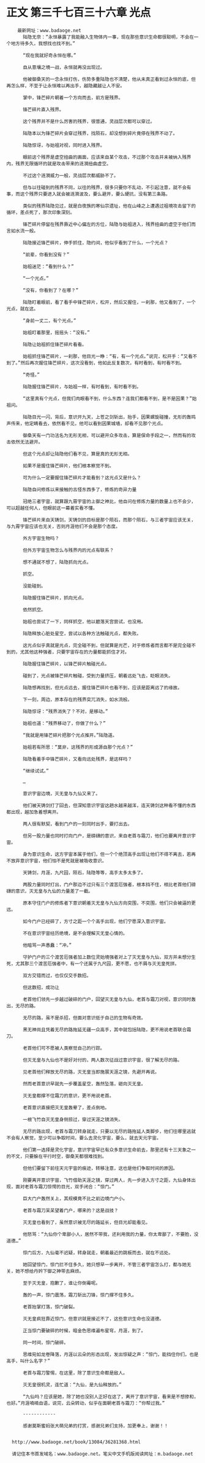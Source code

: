 # 正文 第三千七百三十六章 光点
        最新网址：www.badaoge.net
          陆隐无奈：“永恒暴露了我能融入生物体内一事，现在那些意识生命都很聪明，不会在一个地方待多久，我想找也找不到。”
      
          “现在我就好奇永恒在哪。”
      
          自从意壤之境一战，永恒就再没出现过。
      
          他被御桑天的一念永恒打伤，伤势多重陆隐也不清楚，他从未真正看到过永恒的底，但再怎么样，不至于让永恒难以再出手，越隐藏越让人不安。
      
          掌中，锋芒碎片朝着一个方向而去，前方是残界。
      
          锋芒碎片直入残界。
      
          这个残界并不是什么厉害的残界，很普通，灵战层次都可以穿过。
      
          陆隐本以为锋芒碎片会穿过残界，找陨石，却没想到碎片竟停在残界不动了。
      
          陆隐惊讶，与始祖对视，同时进入残界。
      
          眼前这个残界是虚空扭曲的画面，应该来自某个攻击，不过那个攻击并未被纳入残界内，残界无限循环的就是攻击带来的涟漪扭曲虚空。
      
          不过这个涟漪威力一般，灵战层次都威胁不了。
      
          但与以往碰到的残界不同，以往的残界，很多只要你不乱动，不引起注意，就不会有事，而这个残界只要进入就会被涟漪波及，要么避开，要么硬抗，没有第三条路。
      
          类似的残界陆隐见过，就是白夜族的寒仙宗遗址，他在山峰之上遭遇过祖境攻击留下的循环，差点死了，那次印象深刻。
      
          锋芒碎片停留在残界靠近中心偏左的方位，陆隐与始祖进入，残界扭曲的虚空于他们而言如水流一般。
      
          陆隐接近锋芒碎片，伸手抓住，隐约间，他似乎看到了什么，一个光点？
      
          “前辈，你看到没有？”
      
          始祖迷茫：“看到什么？”
      
          “一个光点。”
      
          “没有，你看到了？在哪？”
      
          陆隐盯着眼前，看了看手中锋芒碎片，松开，然后又握住，一刹那，他又看到了，一个光点，就在这。
      
          “身前一丈二，有个光点。”
      
          始祖盯着那里，摇摇头：“没有。”
      
          陆隐让始祖抓住锋芒碎片看看。
      
          始祖抓住锋芒碎片，一刹那，他目光一睁：“有，有一个光点。”说完，松开手：“又看不到了。”然后再次握住锋芒碎片，这次没看到，他如此反复数次，有时看到，有时看不到。
      
          “奇怪。”
      
          陆隐握住锋芒碎片，与始祖一样，有时看到，有时看不到。
      
          “这里真有个光点，但我们肉眼看不到，什么东西？连我们都看不到，是不是因果？”始祖问。
      
          陆隐目光一闪，背后，意识开九天，上苍之剑斩出，抬手，因果螺旋碰撞，无形的轰鸣声传来，他定睛看去，依然看不见，他可以看到因果城墙，却看不见那个光点。
      
          御桑天有一门功法名为无形无相，可以避开众多攻击，算是保命手段之一，然而有的攻击依然无法避开。
      
          但这个光点却让陆隐他们看不见，算是真的无形无相。
      
          如果不是握住锋芒碎片，他们根本察觉不到。
      
          可为什么一定要握住锋芒碎片才能看到？这光点又是什么？
      
          陆隐自问修炼以来接触的古怪东西多了，修炼的奇异力量
      
          冠绝三者宇宙，就算跟九霄宇宙的上御之神比，他自问在修炼力量的数量上也不会少，可以超越任何人，但眼前这一幕着实看不懂。
      
          锋芒碎片来自天铸剑，天铸剑的目标是那个陨石，而那个陨石，与三者宇宙应该无关，与九霄宇宙应该也无关，否则月涯他们不会是那个态度。
      
          外方宇宙生物吗？
      
          但外方宇宙生物怎么与残界内的光点有联系？
      
          想不通就不想了，陆隐抓向光点。
      
          抓空。
      
          没能碰到。
      
          陆隐握住锋芒碎片，抓向光点。
      
          依然抓空。
      
          始祖也尝试了一下，同样抓空，他以碧落天宫尝试，也没用。
      
          陆隐释放心脏处星空，尝试以各种方法触碰光点，都失败。
      
          这光点似乎真就是光点，完全碰不到，但就算是光芒，对于修炼者而言都不是完全碰不到的，尤其他这种强者，只要宇宙存在的力量都能抓住才对。
      
          陆隐握住锋芒碎片，以锋芒碎片触碰光点。
      
          碰到了，光点被锋芒碎片触碰，受到力量挤压，朝着远处飞去，眨眼消失。
      
          陆隐想再找到，但光点远去，握住锋芒碎片也看不到，应该是距离远了的缘故。
      
          下一刻，周边，原本存在的残界突兀消失，如水流般。
      
          陆隐惊讶：“残界消失了？不对，是移动。”
      
          始祖也道：“残界移动了，你做了什么？”
      
          “我就是用锋芒碎片把那个光点推开。”陆隐道。
      
          始祖若有所思：“莫非，这残界的形成源自那个光点？”
      
          陆隐看着手中锋芒碎片，又看向远处残界，是这样吗？
      
          “继续试试。”
      
          …
      
          意识宇宙边境，灭无皇与九仙又来了。
      
          他们被天铸剑打了回去，但深知意识宇宙这趟水越来越浑，连天铸剑这种看不懂的东西都出现，越加急着想离开。
      
          两人很有默契，看到门户的一刻同时出手，要打出去。
      
          但另一股力量也同时打向门户，是磅礴的意识，来自老首与霜刀，他们也要离开意识宇宙。
      
          身为意识生命，这方宇宙本属于他们，但一个个绝顶高手出现让他们不得不离去，若再不放弃意识宇宙，他们怕不是死就是被吸收意识。
      
          天铸剑，月涯，九尺园，陨石，陆隐等等，高手太多太多了。
      
          两股力量同时打出，门户那边不过只有三个渡苦厄强者，根本挡不住，相比老首他们磅礴的意识，灭无皇与九仙的力量差了一截。
      
          原本守住门户的修炼者下意识朝着灭无皇与九仙方向突围，不突围，他们只会被逼的更远。
      
          如今门户已经碎了，方寸之距一个个高手出现，他们宁愿深入意识宇宙。
      
          不在意识宇宙经历绝境，是不会理解灭无皇心情的。
      
          他暗骂一声愚蠢：“冲。”
      
          守护门户的三个渡苦厄强者加上数位灵始境强者对上了灭无皇与九仙，双方并未想分生死，尤其那三个渡苦厄强者中，有一个还属于九尺园，更不愿，也不屑与灭无皇死拼。
      
          双方交错而过，也仅仅交手数招。
      
          但这数招，成功让
      
          老首他们领先一步越过破碎的门户，回望灭无皇与九仙，老首与霜刀对视，意识同时轰出，无尽的路。
      
          无尽的路，虽不是杀招，但面对意识低于自己的生物有奇效。
      
          黑无神尚且凭着无尽的路拖延无疆一众高手，其中就包括陆隐，更不用说老首联合霜刀。
      
          老首他们可不愿被人类察觉自己的行踪。
      
          但灭无皇与九仙也不是好对付的，两人数次征战过意识宇宙，很了解无尽的路。
      
          见老首他们释放无尽的路，灭无皇当即施展天涯之镜，先避开再说。
      
          然而老首意识早就先一步覆盖星空，轰然坠落，砸向灭无皇。
      
          灭无皇都撑不住霜刀的意识，更不用说老首。
      
          老首意识直接把灭无皇轰晕了，差点倒地。
      
          一根飞竹自灭无皇身侧掠过，穿过天涯之镜消失。
      
          无尽的路出现，老首与霜刀转身就走，只要以无尽的路拖延人类脚步，他们往哪里逃就不会有人察觉，至少可以争取时间，要么去灵化宇宙，要么，就去天元宇宙。
      
          他们第一选择是灵化宇宙，意识宇宙早已有众多意识生命前去，那里还有十三天象之一的不文，只要躲在平行时空，御桑天都很难找到。
      
          但他们要留下前往天元宇宙的痕迹，转移注意，这也是他们争取时间的原因。
      
          刚要离开意识宇宙，飞竹借助天涯之镜，穿过两人，先一步进入方寸之距，九仙身体出现，面对老首与霜刀惊愕的目光，双手闭合：“惊门。”
      
          巨大门户轰然关上，其规模竟不比之前边境门户小。
      
          老首与霜刀呆呆望着门户，哪来的？这是战技？
      
          灭无皇也看到了，虽然意识被无尽的路延长，但目光却能看见。
      
          他怒骂：“九仙你个卑鄙小人，居然不带我，还利用我的力量，你太卑鄙了，不要脸，没道德…”
      
          惊门后方，九仙毫不迟疑，转身就走，朝着最近的跳板而去，就在不远处。
      
          她回望惊门，惊门拦不住多久，她只想早一步离开，不管三者宇宙怎么打，都与她无关，她不想给丹妗下御之神带去麻烦。
      
          至于灭无皇，抱歉了，谁让你倒霉呢。
      
          轰的一声，惊门震荡，霜刀斩出刀锋，惊门撑不住多久。
      
          老首抬掌打落，惊门破裂。
      
          灭无皇疯狂靠近惊门，但意识就是接近不了，这些意识生命也没道德。
      
          正当惊门要破碎的时候，暗金色思维遍布星穹，月涯，到了。
      
          同一时间，惊门破碎。
      
          思维宛如龙卷降落，月涯以云朵的形态出现，发出惊疑之声：“惊门，能挡住你们，也是高手，叫什么名字？”
      
          老首与霜刀警惕，在这里，除了意识生命都是敌人。
      
          灭无皇很机灵，连忙道：“九仙，是九仙释放的。”
      
          “九仙吗？应该是她，除了她也没别人正好在这了，离开了意识宇宙，看来是不想掺和，也好。”月涯喃喃自语，说完，云朵转动，似乎在面朝老首与霜刀：“你帮过我。”
      
          ------------
      
          感谢莫斯蜜蚂张大萌兄弟的打赏，感谢兄弟们支持，加更奉上，谢谢！！
      
      
      http://www.badaoge.net/book/13084/36281368.html
      
      请记住本书首发域名：www.badaoge.net。笔尖中文手机版阅读网址：m.badaoge.net